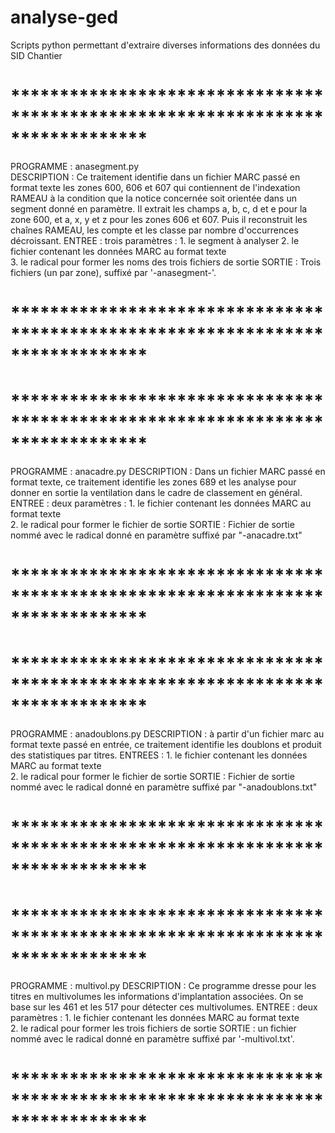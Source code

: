 # analyse-ged
Scripts python permettant d'extraire diverses informations des données du SID Chantier

# ******************************************************************************
PROGRAMME   : anasegment.py<br>
DESCRIPTION : Ce traitement identifie dans un fichier MARC passé en format 
              texte les zones 600, 606 et 607 qui contiennent de l'indexation 
              RAMEAU à la condition que la notice concernée soit orientée dans
              un segment donné en paramètre. Il extrait les champs a, b, c, d 
              et e pour la zone 600, et a, x, y et z pour les zones 606 et 607.
              Puis il reconstruit les chaînes RAMEAU, les compte et les classe
              par nombre d'occurrences décroissant.
ENTREE      : trois paramètres : 
              1. le segment à analyser 
              2. le fichier contenant les données MARC au format texte  
              3. le radical pour former les noms des trois fichiers de sortie
SORTIE      : Trois fichiers (un par zone), suffixé par '-anasegment-'.
# ******************************************************************************
# ******************************************************************************
PROGRAMME   : anacadre.py
DESCRIPTION : Dans un fichier MARC passé en format texte, ce traitement 
              identifie les zones 689 et les analyse pour donner en sortie
              la ventilation dans le cadre de classement en général.
ENTREE      : deux paramètres : 
              1. le fichier contenant les données MARC au format texte  
              2. le radical pour former le fichier de sortie
SORTIE      : Fichier de sortie nommé avec le radical donné en paramètre 
              suffixé par "-anacadre.txt"
# ******************************************************************************
# ******************************************************************************
PROGRAMME   : anadoublons.py
DESCRIPTION : à partir d'un fichier marc au format texte passé en entrée, ce 
              traitement identifie les doublons et produit des statistiques
              par titres.
ENTREES     : 1. le fichier contenant les données MARC au format texte  
              2. le radical pour former le fichier de sortie
SORTIE      : Fichier de sortie nommé avec le radical donné en paramètre suffixé 
              par "-anadoublons.txt"
# ******************************************************************************
# ******************************************************************************
PROGRAMME   : multivol.py
DESCRIPTION : Ce programme dresse pour les titres en multivolumes les 
              informations d'implantation associées. On se base sur les 461 et
              les 517 pour détecter ces multivolumes.
ENTREE      : deux paramètres : 
                1. le fichier contenant les données MARC au format texte  
                2. le radical pour former les trois fichiers de sortie
SORTIE      : un fichier nommé avec le radical donné en paramètre suffixé par 
              '-multivol.txt'.
# ******************************************************************************
